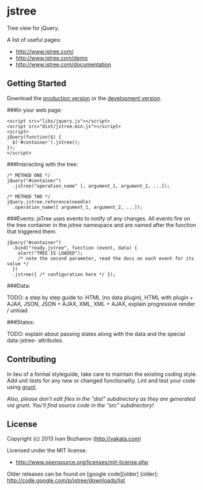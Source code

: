 # jstree

Tree view for jQuery. 

A list of useful pages:

 - http://www.jstree.com/
 - http://www.jstree.com/demo
 - http://www.jstree.com/documentation

## Getting Started
Download the [production version][min] or the [development version][max].

[min]: https://raw.github.com/vakata/jstree/master/dist/jstree.min.js
[max]: https://raw.github.com/vakata/jstree/master/dist/jstree.js

###In your web page:

```
<script src="libs/jquery.js"></script>
<script src="dist/jstree.min.js"></script>
<script>
jQuery(function($) {
  $('#container').jstree();
});
</script>
```

###Interacting with the tree:

```
/* METHOD ONE */
jQuery("#container")
  .jstree("operation_name" [, argument_1, argument_2, ...]);

/* METHOD TWO */
jQuery.jstree.reference(needle)
  .operation_name([ argument_1, argument_2, ...]);
```

###Events:
jsTree uses events to notify of any changes. All events fire on the tree container in the _jstree_ namespace and are named after the function that triggered them.

```
jQuery("#container")
  .bind("ready.jstree", function (event, data) {
    alert("TREE IS LOADED");
    /* note the second parameter, read the docs on each event for its value */
  })
  .jstree({ /* configuration here */ });
```

###Data:

TODO: a step by step guide to: HTML (no data plugin), HTML with plugin + AJAX, JSON, JSON + AJAX, XML, XML + AJAX, explain progressive render / unload

###States:

TODO: explain about passing states along with the data and the special data-jstree- attributes.

## Contributing
In lieu of a formal styleguide, take care to maintain the existing coding style. Add unit tests for any new or changed functionality. Lint and test your code using [grunt](https://github.com/cowboy/grunt).

_Also, please don't edit files in the "dist" subdirectory as they are generated via grunt. You'll find source code in the "src" subdirectory!_

## License
Copyright (c) 2013 Ivan Bozhanov (http://vakata.com) 

Licensed under the MIT license.

 - http://www.opensource.org/licenses/mit-license.php

Older releases can be found on [google code][older]
[older]: http://code.google.com/p/jstree/downloads/list